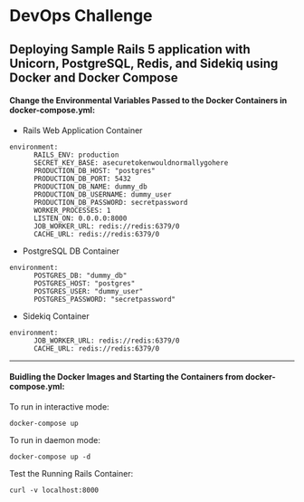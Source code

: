 # DevOps Challenge

## Deploying Sample Rails 5 application with Unicorn, PostgreSQL, Redis, and Sidekiq using Docker and Docker Compose

#### Change the Environmental Variables Passed to the Docker Containers in docker-compose.yml: #### 

- Rails Web Application Container
```
environment:
      RAILS_ENV: production
      SECRET_KEY_BASE: asecuretokenwouldnormallygohere
      PRODUCTION_DB_HOST: "postgres"
      PRODUCTION_DB_PORT: 5432
      PRODUCTION_DB_NAME: dummy_db 
      PRODUCTION_DB_USERNAME: dummy_user
      PRODUCTION_DB_PASSWORD: secretpassword
      WORKER_PROCESSES: 1  
      LISTEN_ON: 0.0.0.0:8000
      JOB_WORKER_URL: redis://redis:6379/0
      CACHE_URL: redis://redis:6379/0
```

- PostgreSQL DB Container
```
environment:
      POSTGRES_DB: "dummy_db"
      POSTGRES_HOST: "postgres"
      POSTGRES_USER: "dummy_user"
      POSTGRES_PASSWORD: "secretpassword"
```

- Sidekiq Container
```
environment:
      JOB_WORKER_URL: redis://redis:6379/0
      CACHE_URL: redis://redis:6379/0
```
- - - -

#### Buidling the Docker Images and Starting the Containers from docker-compose.yml: ####

To run in interactive mode:
```
docker-compose up
```

To run in daemon mode:
```
docker-compose up -d
```

Test the Running Rails Container:
```
curl -v localhost:8000
```
